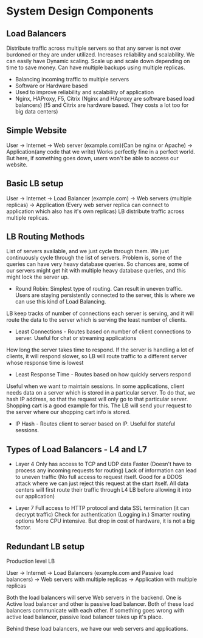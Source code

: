 # System Design Components

## Load Balancers
Distribute traffic across multiple servers so that any server is not over burdoned or they are under utilized.
Increases reliability and scalability.
We can easily have Dynamic scaling. Scale up and scale down depending on time to save money.
Can have multiple backups using multiple replicas.
- Balancing incoming traffic to multiple servers
- Software or Hardware based
- Used to improve reliability and scalability of application 
- Nginx, HAProxy, F5, Citrix
(Nginx and HAproxy are software based load balancers)
(f5 and Citrix are hardware based. They costs a lot too for big data centers)

## Simple Website
User -> Internet -> Web server (example.com)(Can be nginx or Apache) -> Application(any code that we write)
Works perfectly fine in a perfect world.
But here, if something goes down, users won't be able to access our website.

## Basic LB setup
User -> Internet -> Load Balancer (example.com) -> Web servers (multiple replicas) -> Application (Every web server replica can connect to application which also has it's own replicas)
LB distribute traffic across multiple replicas.

## LB Routing Methods
List of servers available, and we just cycle through them. We just continuously cycle through the list of servers. Problem is, some of the queries can have very heavy database queries. So chances are, some of our servers might get hit with multiple heavy database queries, and this might lock the server up.
- Round Robin: Simplest type of routing. Can result in uneven traffic.
Users are staying persistently connected to the server, this is where we can use this kind of Load Balancing.

LB keep tracks of number of connections each server is serving, and it will route the data to the server which is serving the least number of clients.
- Least Connections - Routes based on number of client connections to server. Useful for chat or streaming applications

How long the server takes time to respond. If the server is handling a lot of clients, it will respond slower, so LB will route traffic to a different server whose response time is lowest
- Least Response Time - Routes based on how quickly servers respond

Useful when we want to maintain sessions. 
In some applications, client needs data on a server which is stored in a particular server.
To do that, we hash IP address, so that the request will only go to that particular server.
Shopping cart is a good example for this. The LB will send your request to the server where our shopping cart info is stored.
- IP Hash - Routes client to server based on IP. Useful for stateful sessions.

## Types of Load Balancers - L4 and L7
- Layer 4
Only has access to TCP and UDP data
Faster (Doesn't have to process any incoming requests for routing)
Lack of information can lead to uneven traffic (No full access to request itself. Good for a DDOS attack where we can just reject this request at the start itself. All data centers will first route their traffic through L4 LB before allowing it into our application)

- Layer 7
Full access to HTTP protocol and data
SSL termination (it can decrypt traffic)
Check for authentication (Logging in.)
Smarter routing options 
More CPU intensive. But drop in cost of hardware, it is not a big factor.

## Redundant LB setup
Production level LB

User -> Internet -> Load Balancers (example.com and Passive load balancers) -> Web servers with multiple replicas -> Application with multiple replicas

Both the load balancers will serve Web servers in the backend.
One is Active load balancer and other is passive load balancer. Both of these load balancers communicate with each other. If something goes wrong with active load balancer, passive load balancer takes up it's place.

Behind these load balancers, we have our web servers and applications.